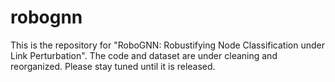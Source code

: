 # robognn
This is the repository for "RoboGNN: Robustifying Node Classification under Link Perturbation". The code and dataset are under cleaning and reorganized. Please stay tuned until it is released.
